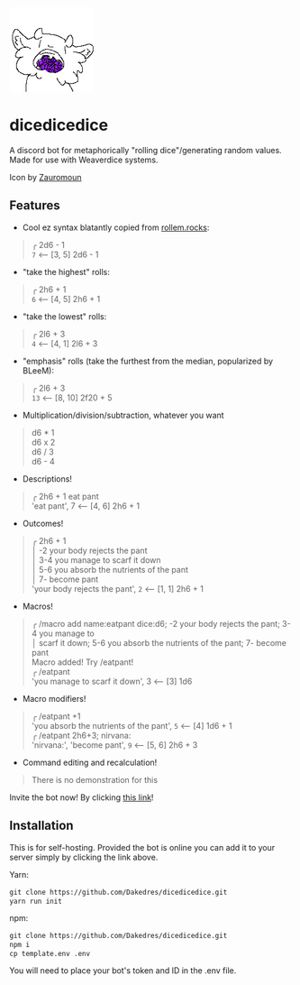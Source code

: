 ![an image of the eater](./assets/eater-transparent.png)
# dicedicedice

A discord bot for metaphorically "rolling dice"/generating random values. Made for use with Weaverdice systems.

Icon by [Zauromoun](https://www.tumblr.com/zauromoun)

## Features
- Cool ez syntax blatantly copied from [rollem.rocks](https://rollem.rocks):
> ╭ 2d6 - 1  
> ` 7 ` ⟵ [3, 5] 2d6 - 1
- "take the highest" rolls:
> ╭ 2h6 + 1  
> ` 6 ` ⟵ [4, 5] 2h6 + 1
- "take the lowest" rolls:
> ╭ 2l6 + 3  
> ` 4 ` ⟵ [4, 1] 2l6 + 3
- "emphasis" rolls (take the furthest from the median, popularized by BLeeM):
> ╭ 2l6 + 3  
> ` 13 ` ⟵ [8, 10] 2f20 + 5
- Multiplication/division/subtraction, whatever you want
> d6 * 1  
> d6 x 2  
> d6 / 3  
> d6 - 4
- Descriptions!
> ╭ 2h6 + 1 eat pant  
> 'eat pant',  7  ⟵ [4, 6] 2h6 + 1
- Outcomes!
> ╭ 2h6 + 1  
> │ -2 your body rejects the pant  
> │ 3-4 you manage to scarf it down  
> │ 5-6 you absorb the nutrients of the pant  
> │ 7- become pant  
> 'your body rejects the pant', ` 2 ` ⟵ [1, 1] 2h6 + 1
- Macros!
> ╭ /macro add name:eatpant dice:d6; -2 your body rejects the pant; 3-4 you manage to  
> │ scarf it down; 5-6 you absorb the nutrients of the pant; 7- become pant  
> Macro added! Try /eatpant!  
> ╭ /eatpant  
> 'you manage to scarf it down',  3  ⟵ [3] 1d6  
- Macro modifiers!
> ╭ /eatpant +1  
> 'you absorb the nutrients of the pant', ` 5 ` ⟵ [4] 1d6 + 1  
> ╭ /eatpant 2h6+3; nirvana:    
> 'nirvana:', 'become pant', ` 9 ` ⟵ [5, 6] 2h6 + 3
- Command editing and recalculation!  
> There is no demonstration for this

Invite the bot now! By clicking [this link](https://discord.com/oauth2/authorize?client_id=1108595011026686002&permissions=3072&scope=bot)!

## Installation

This is for self-hosting. Provided the bot is online you can add it to your server simply by clicking the link above.

Yarn:
```
git clone https://github.com/Dakedres/dicedicedice.git
yarn run init
```
npm:
```
git clone https://github.com/Dakedres/dicedicedice.git
npm i
cp template.env .env
```

You will need to place your bot's token and ID in the .env file.